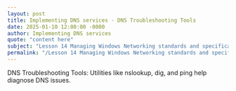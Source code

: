```yaml
---
layout: post
title: Implementing DNS services - DNS Troubleshooting Tools
date: 2025-01-10 12:00:00 -0000
author: Implementing DNS services
quote: "content here"
subject: "Lesson 14 Managing Windows Networking standards and specifications"
permalink: "/Lesson 14 Managing Windows Networking standards and specifications/Implementing DNS services/Implementing DNS services - DNS Troubleshooting Tools"
---
```


DNS Troubleshooting Tools: Utilities like nslookup, dig, and ping help diagnose DNS issues.
